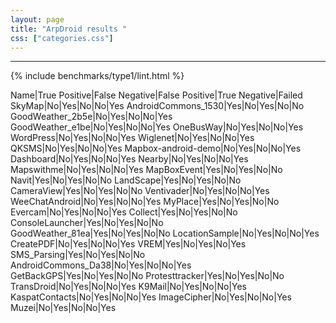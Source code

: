 ```yaml
---
layout: page
title: "ArpDroid results "
css: ["categories.css"]
---
```



-----

{% include benchmarks/type1/lint.html %}

Name|True Positive|False Negative|False Positive|True Negative|Failed
SkyMap|No|Yes|No|No|Yes
AndroidCommons_1530|Yes|No|Yes|No|No
GoodWeather_2b5e|No|Yes|No|No|Yes
GoodWeather_e1be|No|Yes|No|No|Yes
OneBusWay|No|Yes|No|No|Yes
WordPress|No|Yes|No|No|Yes
Wiglenet|No|Yes|No|No|Yes
QKSMS|No|Yes|No|No|Yes
Mapbox-android-demo|No|Yes|No|No|Yes
Dashboard|No|Yes|No|No|Yes
Nearby|No|Yes|No|No|Yes
Mapswithme|No|Yes|No|No|Yes
MapBoxEvent|Yes|No|Yes|No|No
Navit|Yes|No|Yes|No|No
LandScape|Yes|No|Yes|No|No
CameraView|Yes|No|Yes|No|No
Ventivader|No|Yes|No|No|Yes
WeeChatAndroid|No|Yes|No|No|Yes
MyPlace|Yes|No|Yes|No|No
Evercam|No|Yes|No|No|Yes
Collect|Yes|No|Yes|No|No
ConsoleLauncher|Yes|No|Yes|No|No
GoodWeather_81ea|Yes|No|Yes|No|No
LocationSample|No|Yes|No|No|Yes
CreatePDF|No|Yes|No|No|Yes
VREM|Yes|No|Yes|No|Yes
SMS_Parsing|Yes|No|Yes|No|No
AndroidCommons_Da38|No|Yes|No|No|Yes
GetBackGPS|Yes|No|Yes|No|No
Protesttracker|Yes|No|Yes|No|No
TransDroid|No|Yes|No|No|Yes
K9Mail|No|Yes|No|No|Yes
KaspatContacts|No|Yes|No|No|Yes
ImageCipher|No|Yes|No|No|Yes
Muzei|No|Yes|No|No|Yes

